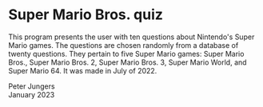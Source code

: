 # Super Mario Bros. quiz

This program presents the user with ten questions about Nintendo's Super Mario games. The questions are chosen randomly from a database of twenty questions. They pertain to five Super Mario games: Super Mario Bros., Super Mario Bros. 2, Super Mario Bros. 3, Super Mario World, and Super Mario 64. It was made in July of 2022.

Peter Jungers  
January 2023